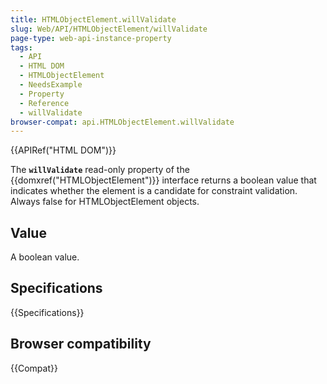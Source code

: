 ```yaml
---
title: HTMLObjectElement.willValidate
slug: Web/API/HTMLObjectElement/willValidate
page-type: web-api-instance-property
tags:
  - API
  - HTML DOM
  - HTMLObjectElement
  - NeedsExample
  - Property
  - Reference
  - willValidate
browser-compat: api.HTMLObjectElement.willValidate
---
```

{{APIRef("HTML DOM")}}

The **`willValidate`** read-only property of
the {{domxref("HTMLObjectElement")}} interface returns a boolean value that
indicates whether the element is a candidate for constraint validation. Always false for
HTMLObjectElement objects.

## Value

A boolean value.

## Specifications

{{Specifications}}

## Browser compatibility

{{Compat}}

